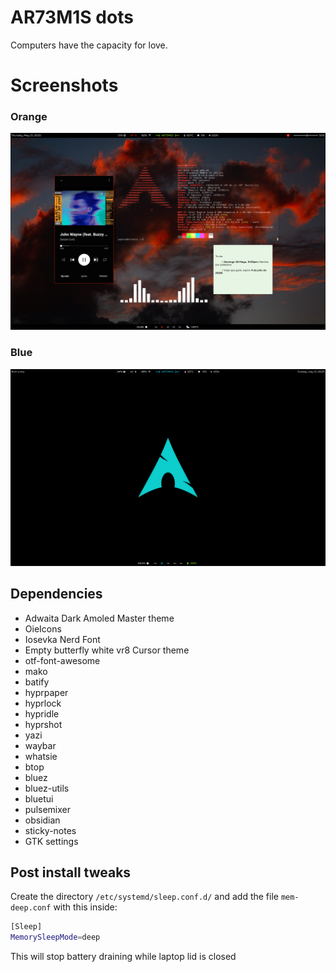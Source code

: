 # AR73M1S dots 

Computers have the capacity for love.

# Screenshots

### Orange
![](Screenshot.png)

### Blue
![](ScreenshotBlue.png)

## Dependencies 

+ Adwaita Dark Amoled Master theme
+ OieIcons
+ Iosevka Nerd Font
+ Empty butterfly white vr8 Cursor theme
+ otf-font-awesome
+ mako
+ batify
+ hyprpaper
+ hyprlock
+ hypridle
+ hyprshot
+ yazi
+ waybar
+ whatsie
+ btop
+ bluez
+ bluez-utils
+ bluetui
+ pulsemixer
+ obsidian
+ sticky-notes
+ GTK settings

## Post install tweaks

Create the directory ```/etc/systemd/sleep.conf.d/``` and add the file ```mem-deep.conf``` with this inside: 

```bash
[Sleep]
MemorySleepMode=deep
```
This will stop battery draining while laptop lid is closed
